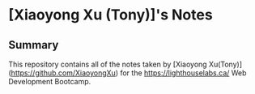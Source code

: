 # [Xiaoyong Xu (Tony)]'s Notes
## Summary

This repository contains all of the notes taken by [Xiaoyong Xu(Tony)] (https://github.com/XiaoyongXu) for the https://lighthouselabs.ca/ Web Development Bootcamp.
